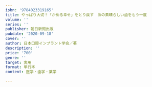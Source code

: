 ```yaml
---
isbn: '9784023319165'
title: やっぱり大切！「かめる幸せ」をとり戻す　あの素晴らしい歯をもう一度
volume: ''
series: ''
publisher: 朝日新聞出版
pubdate: '2020-09-18'
cover: ''
author: 日本口腔インプラント学会／著
description: ''
price: '700'
genre: ''
target: 実用
format: 単行本
content: 医学・歯学・薬学

---
```

